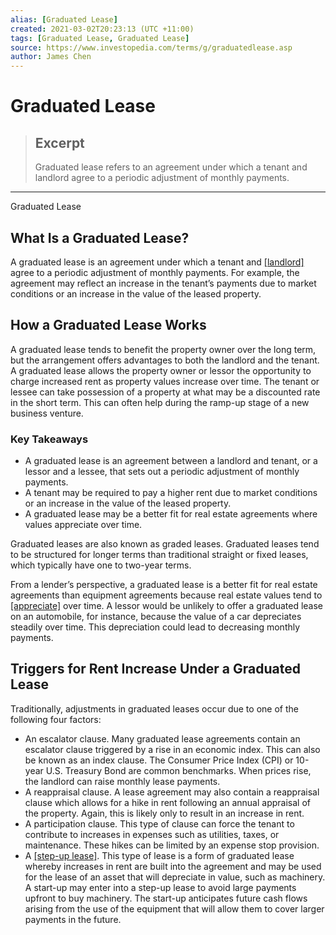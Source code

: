 ```yaml
---
alias: [Graduated Lease]
created: 2021-03-02T20:23:13 (UTC +11:00)
tags: [Graduated Lease, Graduated Lease]
source: https://www.investopedia.com/terms/g/graduatedlease.asp
author: James Chen
---
```


# Graduated Lease

> ## Excerpt
> Graduated lease refers to an agreement under which a tenant and landlord agree to a periodic adjustment of monthly payments.

---

Graduated Lease
## What Is a Graduated Lease?

A graduated lease is an agreement under which a tenant and [[landlord]](https://www.investopedia.com/terms/l/landlord.asp) agree to a periodic adjustment of monthly payments. For example, the agreement may reflect an increase in the tenant’s payments due to market conditions or an increase in the value of the leased property.

## How a Graduated Lease Works

A graduated lease tends to benefit the property owner over the long term, but the arrangement offers advantages to both the landlord and the tenant. A graduated lease allows the property owner or lessor the opportunity to charge increased rent as property values increase over time. The tenant or lessee can take possession of a property at what may be a discounted rate in the short term. This can often help during the ramp-up stage of a new business venture.

### Key Takeaways

-   A graduated lease is an agreement between a landlord and tenant, or a lessor and a lessee, that sets out a periodic adjustment of monthly payments.
-   A tenant may be required to pay a higher rent due to market conditions or an increase in the value of the leased property.
-   A graduated lease may be a better fit for real estate agreements where values appreciate over time.

Graduated leases are also known as graded leases. Graduated leases tend to be structured for longer terms than traditional straight or fixed leases, which typically have one to two-year terms.

From a lender’s perspective, a graduated lease is a better fit for real estate agreements than equipment agreements because real estate values tend to [[appreciate]](https://www.investopedia.com/terms/a/appreciation.asp) over time. A lessor would be unlikely to offer a graduated lease on an automobile, for instance, because the value of a car depreciates steadily over time. This depreciation could lead to decreasing monthly payments.

## Triggers for Rent Increase Under a Graduated Lease

Traditionally, adjustments in graduated leases occur due to one of the following four factors:

-   An escalator clause. Many graduated lease agreements contain an escalator clause triggered by a rise in an economic index. This can also be known as an index clause. The Consumer Price Index (CPI) or 10-year U.S. Treasury Bond are common benchmarks. When prices rise, the landlord can raise monthly lease payments.
-   A reappraisal clause. A lease agreement may also contain a reappraisal clause which allows for a hike in rent following an annual appraisal of the property. Again, this is likely only to result in an increase in rent.
-   A participation clause. This type of clause can force the tenant to contribute to increases in expenses such as utilities, taxes, or maintenance. These hikes can be limited by an expense stop provision.
-   A [[step-up lease]](https://www.investopedia.com/terms/s/step-up-lease.asp). This type of lease is a form of graduated lease whereby increases in rent are built into the agreement and may be used for the lease of an asset that will depreciate in value, such as machinery. A start-up may enter into a step-up lease to avoid large payments upfront to buy machinery. The start-up anticipates future cash flows arising from the use of the equipment that will allow them to cover larger payments in the future.
